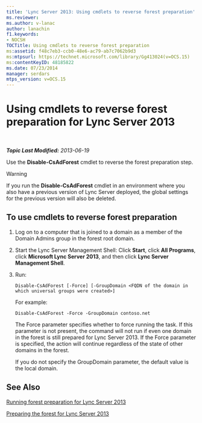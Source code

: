 ```yaml
---
title: 'Lync Server 2013: Using cmdlets to reverse forest preparation'
ms.reviewer: 
ms.author: v-lanac
author: lanachin
f1.keywords:
- NOCSH
TOCTitle: Using cmdlets to reverse forest preparation
ms:assetid: f48c7eb3-ccb0-48e6-ac79-ab7c7062b9d3
ms:mtpsurl: https://technet.microsoft.com/library/Gg413024(v=OCS.15)
ms:contentKeyID: 48185822
ms.date: 07/23/2014
manager: serdars
mtps_version: v=OCS.15
---
```


<div data-xmlns="http://www.w3.org/1999/xhtml">

<div class="topic" data-xmlns="http://www.w3.org/1999/xhtml" data-msxsl="urn:schemas-microsoft-com:xslt" data-cs="http://msdn.microsoft.com/">

<div data-asp="http://msdn2.microsoft.com/asp">

# Using cmdlets to reverse forest preparation for Lync Server 2013

</div>

<div id="mainSection">

<div id="mainBody">

<span> </span>

_**Topic Last Modified:** 2013-06-19_

Use the **Disable-CsAdForest** cmdlet to reverse the forest preparation step.

<div>


> [!WARNING]  
> If you run the <STRONG>Disable-CsAdForest</STRONG> cmdlet in an environment where you also have a previous version of Lync Server deployed, the global settings for the previous version will also be deleted.



</div>

<div>

## To use cmdlets to reverse forest preparation

1.  Log on to a computer that is joined to a domain as a member of the Domain Admins group in the forest root domain.

2.  Start the Lync Server Management Shell: Click **Start**, click **All Programs**, click **Microsoft Lync Server 2013**, and then click **Lync Server Management Shell**.

3.  Run:
    
        Disable-CsAdForest [-Force] [-GroupDomain <FQDN of the domain in which universal groups were created>]
    
    For example:
    
        Disable-CsAdForest -Force -GroupDomain contoso.net
    
    The Force parameter specifies whether to force running the task. If this parameter is not present, the command will not run if even one domain in the forest is still prepared for Lync Server 2013. If the Force parameter is specified, the action will continue regardless of the state of other domains in the forest.
    
    If you do not specify the GroupDomain parameter, the default value is the local domain.

</div>

<div>

## See Also


[Running forest preparation for Lync Server 2013](lync-server-2013-running-forest-preparation.md)  


[Preparing the forest for Lync Server 2013](lync-server-2013-preparing-the-forest.md)  
  

</div>

</div>

<span> </span>

</div>

</div>

</div>

